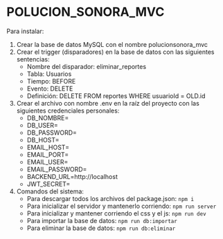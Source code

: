 # POLUCION_SONORA_MVC

Para instalar:

1. Crear la base de datos MySQL con el nombre polucionsonora_mvc
2. Crear el trigger (disparadores) en la base de datos con las siguientes sentencias:
   - Nombre del disparador: eliminar_reportes
   - Tabla: Usuarios
   - Tiempo: BEFORE
   - Evento: DELETE
   - Definición: DELETE FROM reportes WHERE usuarioId = OLD.id
3. Crear el archivo con nombre .env en la raíz del proyecto con las siguientes credenciales personales:
   - DB_NOMBRE=
   - DB_USER=
   - DB_PASSWORD=
   - DB_HOST=
   - EMAIL_HOST=
   - EMAIL_PORT=
   - EMAIL_USER=
   - EMAIL_PASSWORD=
   - BACKEND_URL=http://localhost
   - JWT_SECRET= 
4. Comandos del sistema:
   - Para descargar todos los archivos del package.json: `npm i`
   - Para inicializar el servidor y mantenerlo corriendo: `npm run server`
   - Para inicializar y mantener corriendo el css y el js: `npm run dev`
   - Para importar la base de datos: `npm run db:importar`
   - Para eliminar la base de datos: `npm run db:eliminar`
